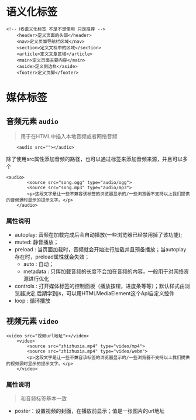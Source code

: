 # 语义化标签
```
<!-- H5语义化标签 不是不想使用 只是推荐 -->
    <header>定义页面的头部</header>
    <nav>定义页面导航栏区域</nav>
    <section>定义文档中的区域</section>
    <article>定义文章区域</article>
    <main>定义页面主要内容</main>
    <aside>定义侧边栏</aside>
    <footer>定义页脚</footer>
```
# 媒体标签

## 音频元素 `audio`

> 用于在HTML中插入本地音频或者网络音频
```
    <audio src=""></audio>
```

除了使用src属性添加音频的路径，也可以通过<source>标签来添加音频来源，并且可以多个
```
<audio>
        <source src="song.ogg" type="audio/ogg">
        <source src="song.mp3" type="audio/mp3">
        <p>这段文字是让一些不兼容该标签的浏览器显示的/一些浏览器不支持以上我们提供的音频源时显示的提示文字。</p>
    </audio>
```

### 属性说明
-  autoplay: 音频在加载完成后会自动播放(一些浏览器已经禁用掉了该功能);
-  muted: 静音播放；
-  preload : 当页面加载时，音频就会开始进行加载并且预备播放；当autoplay存在时，preload属性就会失效；
     + auto : 自动；
     + metadata : 只挥加载音频的长度不会加在音频的内容，一般用于对网络资源进行优化
- controls : 打开媒体标签的控制面板（播放按钮，进度条等等）；默认样式由浏览器决定,后期学到js，可以用HTMLMediaElement这个Api自定义控件
- loop : 循环播放

## 视频元素  `video`

```
<video src="视频url地址"></video>
    <video>
        <source src="zhizhuxia.mp4" type="video/mp4">
        <source src="zhizhuxia.mp4" type="video/webm">
        <p>这段文字是让一些不兼容该标签的浏览器显示的/一些浏览器不支持以上我们提供的视频源时显示的提示文字。</p>
    </video>
```
### 属性说明
> 和音频标签基本一致

- poster：设置视频的封面，在播放前显示；值是一张图片的url地址

